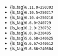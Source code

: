 - {ls_tag}`6.11.0+250303`
- {ls_tag}`6.10.5+250217`
- {ls_tag}`6.10.4+250210`
- {ls_tag}`6.6.0+240729`
- {ls_tag}`6.2.0+230732`
- {ls_tag}`6.0.0+230405`
- {ls_tag}`5.6.68+240625`
- {ls_tag}`5.6.67+240612`
- {ls_tag}`5.6.66+240604`
